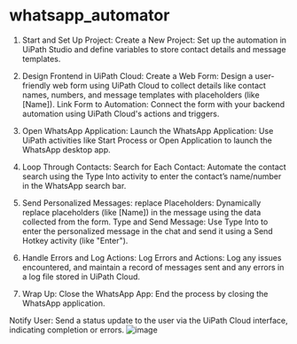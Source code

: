 # whatsapp_automator

1. Start and Set Up Project:
Create a New Project: Set up the automation in UiPath Studio and define variables to store contact details and message templates.

2. Design Frontend in UiPath Cloud:
Create a Web Form: Design a user-friendly web form using UiPath Cloud to collect details like contact names, numbers, and message templates with placeholders (like [Name]).
Link Form to Automation: Connect the form with your backend automation using UiPath Cloud's actions and triggers.

3. Open WhatsApp Application:
Launch the WhatsApp Application: Use UiPath activities like Start Process or Open Application to launch the WhatsApp desktop app.

4. Loop Through Contacts:
Search for Each Contact: Automate the contact search using the Type Into activity to enter the contact’s name/number in the WhatsApp search bar.

5. Send Personalized Messages:
replace Placeholders: Dynamically replace placeholders (like [Name]) in the message using the data collected from the form.
Type and Send Message: Use Type Into to enter the personalized message in the chat and send it using a Send Hotkey activity (like "Enter").

6. Handle Errors and Log Actions:
Log Errors and Actions: Log any issues encountered, and maintain a record of messages sent and any errors in a log file stored in UiPath Cloud.

7. Wrap Up:
Close the WhatsApp App: End the process by closing the WhatsApp application.

Notify User: Send a status update to the user via the UiPath Cloud interface, indicating completion or errors.
![image](https://github.com/user-attachments/assets/03004cee-c21d-4e95-9b9b-f00042646ba8)
